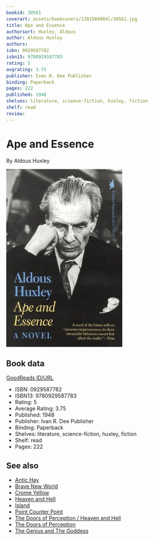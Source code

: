 ```yaml
---
bookid: 30561
coverart: assets/bookcovers/1391560904l/30561.jpg
title: Ape and Essence
authorsort: Huxley, Aldous
author: Aldous Huxley
authors: 
isbn: 0929587782
isbn13: 9780929587783
rating: 5
avgrating: 3.75
publisher: Ivan R. Dee Publisher
binding: Paperback
pages: 222
published: 1948
shelves: literature, science-fiction, huxley, fiction
shelf: read
review: 
---
```


# Ape and Essence

By Aldous Huxley

![](../../assets/bookcovers/1391560904l/30561.jpg)

## Book data

[GoodReads ID/URL](https://www.goodreads.com/book/show/30561)

- ISBN: 0929587782
- ISBN13: 9780929587783
- Rating: 5
- Average Rating: 3.75
- Published: 1948
- Publisher: Ivan R. Dee Publisher
- Binding: Paperback
- Shelves: literature, science-fiction, huxley, fiction
- Shelf: read
- Pages: 222


## See also

- [Antic Hay](Antic_Hay.md)
- [Brave New World](Brave_New_World.md)
- [Crome Yellow](Crome_Yellow.md)
- [Heaven and Hell](Heaven_and_Hell.md)
- [Island](Island.md)
- [Point Counter Point](Point_Counter_Point.md)
- [The Doors of Perception / Heaven and Hell](The_Doors_of_Perception_-_Heaven_and_Hell.md)
- [The Doors of Perception](The_Doors_of_Perception.md)
- [The Genius and The Goddess](The_Genius_and_The_Goddess.md)
